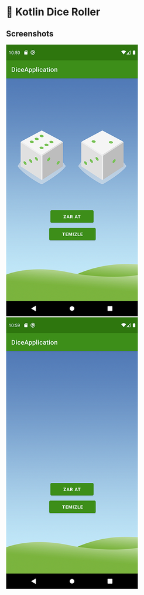 # :game_die: Kotlin Dice Roller
## Screenshots
![Screenshot0](screenshots/screen0.png) ![Screenshot1](screenshots/screen1.png)
